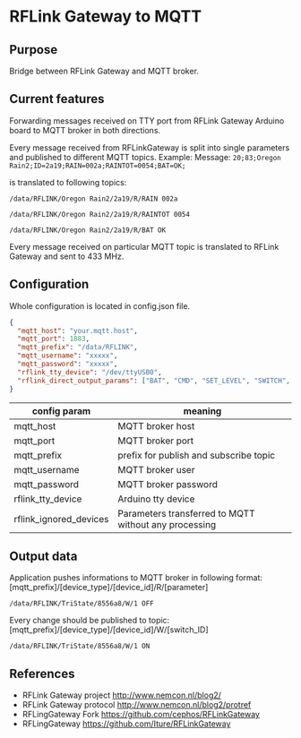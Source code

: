 # RFLink Gateway to MQTT

## Purpose
Bridge between RFLink Gateway and MQTT broker.

## Current features
Forwarding messages received on TTY port from RFLink Gateway Arduino board
to MQTT broker in both directions.

Every message received from RFLinkGateway is split into single parameters
and published to different MQTT topics.
Example:
Message:
`20;83;Oregon Rain2;ID=2a19;RAIN=002a;RAINTOT=0054;BAT=OK;`

 is translated to following topics:

 `/data/RFLINK/Oregon Rain2/2a19/R/RAIN 002a`

 `/data/RFLINK/Oregon Rain2/2a19/R/RAINTOT 0054`

 `/data/RFLINK/Oregon Rain2/2a19/R/BAT OK`




Every message received on particular MQTT topic is translated to
RFLink Gateway and sent to 433 MHz.

## Configuration

Whole configuration is located in config.json file.

```json
{
  "mqtt_host": "your.mqtt.host",
  "mqtt_port": 1883,
  "mqtt_prefix": "/data/RFLINK",
  "mqtt_username": "xxxxx",
  "mqtt_password": "xxxxx",
  "rflink_tty_device": "/dev/ttyUSB0",
  "rflink_direct_output_params": ["BAT", "CMD", "SET_LEVEL", "SWITCH", "HUM", "CHIME", "PIR", "SMOKEALERT"]
}
```

config param | meaning
-------------|---------
| mqtt_host | MQTT broker host |
| mqtt_port | MQTT broker port|
| mqtt_prefix | prefix for publish and subscribe topic|
| mqtt_username | MQTT broker user|
| mqtt_password | MQTT broker password|
| rflink_tty_device | Arduino tty device |
| rflink_ignored_devices | Parameters transferred to MQTT without any processing|

## Output data
Application pushes informations to MQTT broker in following format:
[mqtt_prefix]/[device_type]/[device_id]/R/[parameter]

`/data/RFLINK/TriState/8556a8/W/1 OFF`

Every change should be published to topic:
[mqtt_prefix]/[device_type]/[device_id]/W/[switch_ID]

`/data/RFLINK/TriState/8556a8/W/1 ON`


## References
- RFLink Gateway project http://www.nemcon.nl/blog2/
- RFLink Gateway protocol http://www.nemcon.nl/blog2/protref
- RFLingGateway Fork https://github.com/cephos/RFLinkGateway
- RFLingGateway https://github.com/Iture/RFLinkGateway
